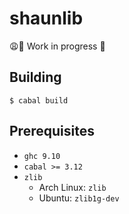 # shaunlib

😩🤛 Work in progress 🤕

## Building

```shell
$ cabal build
```

## Prerequisites

* `ghc 9.10`
* `cabal >= 3.12`
* `zlib`
  * Arch Linux: `zlib`
  * Ubuntu: `zlib1g-dev`
